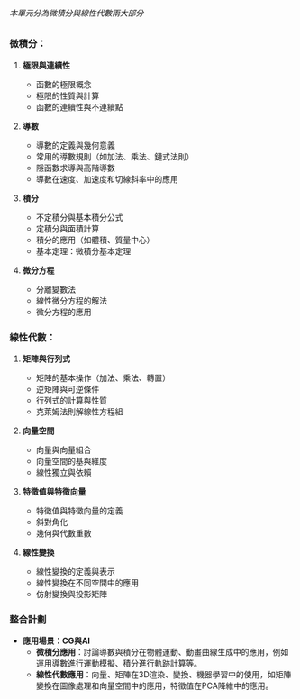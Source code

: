 ###### 本單元分為微積分與線性代數兩大部分

### 微積分：

1. **極限與連續性**
   - 函數的極限概念
   - 極限的性質與計算
   - 函數的連續性與不連續點

2. **導數**
   - 導數的定義與幾何意義
   - 常用的導數規則（如加法、乘法、鏈式法則）
   - 隱函數求導與高階導數
   - 導數在速度、加速度和切線斜率中的應用

3. **積分**
   - 不定積分與基本積分公式
   - 定積分與面積計算
   - 積分的應用（如體積、質量中心）
   - 基本定理：微積分基本定理

4. **微分方程**
   - 分離變數法
   - 線性微分方程的解法
   - 微分方程的應用

### 線性代數：
1. **矩陣與行列式**
   - 矩陣的基本操作（加法、乘法、轉置）
   - 逆矩陣與可逆條件
   - 行列式的計算與性質
   - 克萊姆法則解線性方程組

2. **向量空間**
   - 向量與向量組合
   - 向量空間的基與維度
   - 線性獨立與依賴

3. **特徵值與特徵向量**
   - 特徵值與特徵向量的定義
   - 斜對角化
   - 幾何與代數重數

4. **線性變換**
   - 線性變換的定義與表示
   - 線性變換在不同空間中的應用
   - 仿射變換與投影矩陣

### 整合計劃
- **應用場景：CG與AI**
   - **微積分應用**：討論導數與積分在物體運動、動畫曲線生成中的應用，例如運用導數進行運動模擬、積分進行軌跡計算等。
   - **線性代數應用**：向量、矩陣在3D渲染、變換、機器學習中的使用，如矩陣變換在圖像處理和向量空間中的應用，特徵值在PCA降維中的應用。

